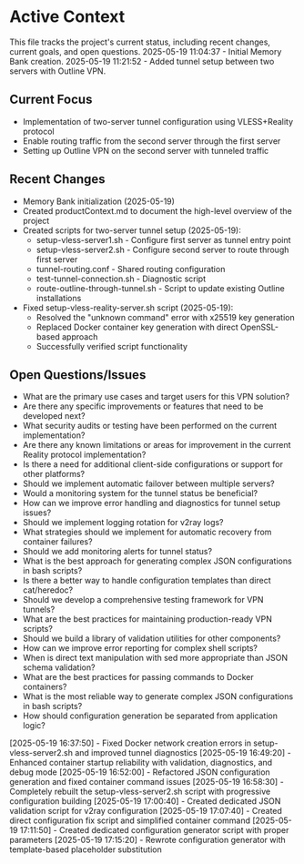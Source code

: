 # Active Context

This file tracks the project's current status, including recent changes, current goals, and open questions.
2025-05-19 11:04:37 - Initial Memory Bank creation.
2025-05-19 11:21:52 - Added tunnel setup between two servers with Outline VPN.

## Current Focus

* Implementation of two-server tunnel configuration using VLESS+Reality protocol
* Enable routing traffic from the second server through the first server
* Setting up Outline VPN on the second server with tunneled traffic

## Recent Changes

* Memory Bank initialization (2025-05-19)
* Created productContext.md to document the high-level overview of the project
* Created scripts for two-server tunnel setup (2025-05-19):
  * setup-vless-server1.sh - Configure first server as tunnel entry point
  * setup-vless-server2.sh - Configure second server to route through first server
  * tunnel-routing.conf - Shared routing configuration
  * test-tunnel-connection.sh - Diagnostic script
  * route-outline-through-tunnel.sh - Script to update existing Outline installations
* Fixed setup-vless-reality-server.sh script (2025-05-19):
  * Resolved the "unknown command" error with x25519 key generation
  * Replaced Docker container key generation with direct OpenSSL-based approach
  * Successfully verified script functionality

## Open Questions/Issues

* What are the primary use cases and target users for this VPN solution?
* Are there any specific improvements or features that need to be developed next?
* What security audits or testing have been performed on the current implementation?
* Are there any known limitations or areas for improvement in the current Reality protocol implementation?
* Is there a need for additional client-side configurations or support for other platforms?
* Should we implement automatic failover between multiple servers?
* Would a monitoring system for the tunnel status be beneficial?
* How can we improve error handling and diagnostics for tunnel setup issues?
* Should we implement logging rotation for v2ray logs?
* What strategies should we implement for automatic recovery from container failures?
* Should we add monitoring alerts for tunnel status?
* What is the best approach for generating complex JSON configurations in bash scripts?
* Is there a better way to handle configuration templates than direct cat/heredoc?
* Should we develop a comprehensive testing framework for VPN tunnels?
* What are the best practices for maintaining production-ready VPN scripts?
* Should we build a library of validation utilities for other components?
* How can we improve error reporting for complex shell scripts?
* When is direct text manipulation with sed more appropriate than JSON schema validation?
* What are the best practices for passing commands to Docker containers?
* What is the most reliable way to generate complex JSON configurations in bash scripts?
* How should configuration generation be separated from application logic?

[2025-05-19 16:37:50] - Fixed Docker network creation errors in setup-vless-server2.sh and improved tunnel diagnostics
[2025-05-19 16:49:20] - Enhanced container startup reliability with validation, diagnostics, and debug mode
[2025-05-19 16:52:00] - Refactored JSON configuration generation and fixed container command issues
[2025-05-19 16:58:30] - Completely rebuilt the setup-vless-server2.sh script with progressive configuration building
[2025-05-19 17:00:40] - Created dedicated JSON validation script for v2ray configuration
[2025-05-19 17:07:40] - Created direct configuration fix script and simplified container command
[2025-05-19 17:11:50] - Created dedicated configuration generator script with proper parameters
[2025-05-19 17:15:20] - Rewrote configuration generator with template-based placeholder substitution